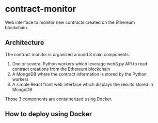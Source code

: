# contract-monitor
Web interface to monitor new contracts created on the Ethereum blockchain.

## Architecture

The contract monitor is organized around 3 main components:
1. One or several Python workers which leverage web3.py API to read contract creations from the Ethereum blockchain
2. A MongoDB where the contract information is stored by the Python workers
3. A simple React front web interface which displays the results stored in MongoDB

Those 3 components are containerized using Docker.

## How to deploy using Docker


